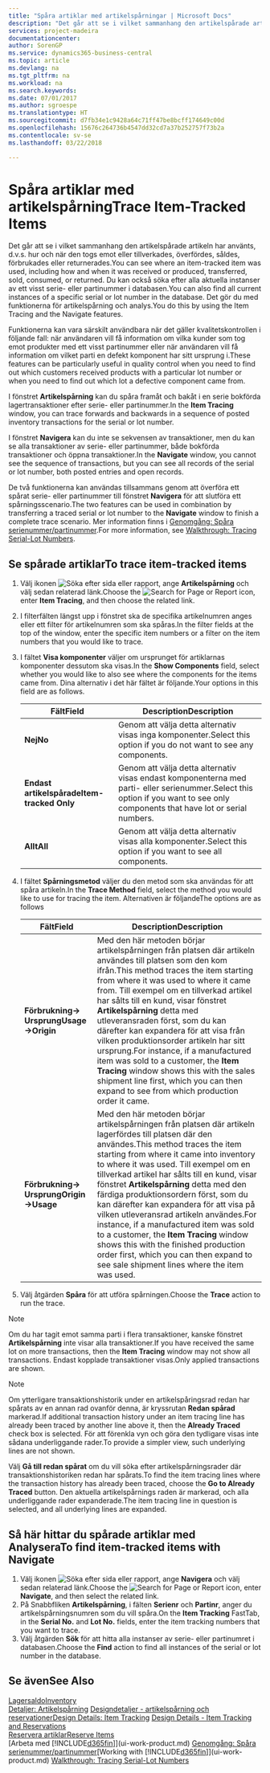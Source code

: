 ```yaml
---
title: "Spåra artiklar med artikelspårningar | Microsoft Docs"
description: "Det går att se i vilket sammanhang den artikelspårade artikeln har använts, d.v.s. hur och när den togs emot eller tillverkades, överfördes, såldes, förbrukades eller returnerades. Du kan också söka efter alla aktuella instanser av ett visst serie- eller partinummer i databasen. Det gör du med funktionerna för artikelspårning och analys."
services: project-madeira
documentationcenter: 
author: SorenGP
ms.service: dynamics365-business-central
ms.topic: article
ms.devlang: na
ms.tgt_pltfrm: na
ms.workload: na
ms.search.keywords: 
ms.date: 07/01/2017
ms.author: sgroespe
ms.translationtype: HT
ms.sourcegitcommit: d7fb34e1c9428a64c71ff47be8bcff174649c00d
ms.openlocfilehash: 15676c264736b4547dd32cd7a37b252757f73b2a
ms.contentlocale: sv-se
ms.lasthandoff: 03/22/2018

---
```

# <a name="trace-item-tracked-items"></a><span data-ttu-id="3063e-105">Spåra artiklar med artikelspårning</span><span class="sxs-lookup"><span data-stu-id="3063e-105">Trace Item-Tracked Items</span></span>
<span data-ttu-id="3063e-106">Det går att se i vilket sammanhang den artikelspårade artikeln har använts, d.v.s. hur och när den togs emot eller tillverkades, överfördes, såldes, förbrukades eller returnerades.</span><span class="sxs-lookup"><span data-stu-id="3063e-106">You can see where an item-tracked item was used, including how and when it was received or produced, transferred, sold, consumed, or returned.</span></span> <span data-ttu-id="3063e-107">Du kan också söka efter alla aktuella instanser av ett visst serie- eller partinummer i databasen.</span><span class="sxs-lookup"><span data-stu-id="3063e-107">You can also find all current instances of a specific serial or lot number in the database.</span></span> <span data-ttu-id="3063e-108">Det gör du med funktionerna för artikelspårning och analys.</span><span class="sxs-lookup"><span data-stu-id="3063e-108">You do this by using the Item Tracing and the Navigate features.</span></span>  

 <span data-ttu-id="3063e-109">Funktionerna kan vara särskilt användbara när det gäller kvalitetskontrollen i följande fall: när användaren vill få information om vilka kunder som tog emot produkter med ett visst partinummer eller när användaren vill få information om vilket parti en defekt komponent har sitt ursprung i.</span><span class="sxs-lookup"><span data-stu-id="3063e-109">These features can be particularly useful in quality control when you need to find out which customers received products with a particular lot number or when you need to find out which lot a defective component came from.</span></span>  

 <span data-ttu-id="3063e-110">I fönstret **Artikelspårning** kan du spåra framåt och bakåt i en serie bokförda lagertransaktioner efter serie- eller partinummer.</span><span class="sxs-lookup"><span data-stu-id="3063e-110">In the **Item Tracing** window, you can trace forwards and backwards in a sequence of posted inventory transactions for the serial or lot number.</span></span>  

 <span data-ttu-id="3063e-111">I fönstret **Navigera** kan du inte se sekvensen av transaktioner, men du kan se alla transaktioner av serie- eller partinummer, både bokförda transaktioner och öppna transaktioner.</span><span class="sxs-lookup"><span data-stu-id="3063e-111">In the **Navigate** window, you cannot see the sequence of transactions, but you can see all records of the serial or lot number, both posted entries and open records.</span></span>  

 <span data-ttu-id="3063e-112">De två funktionerna kan användas tillsammans genom att överföra ett spårat serie- eller partinummer till fönstret **Navigera** för att slutföra ett spårningsscenario.</span><span class="sxs-lookup"><span data-stu-id="3063e-112">The two features can be used in combination by transferring a traced serial or lot number to the **Navigate** window to finish a complete trace scenario.</span></span> <span data-ttu-id="3063e-113">Mer information finns i [Genomgång: Spåra serienummer/partinummer](walkthrough-tracing-serial-lot-numbers.md).</span><span class="sxs-lookup"><span data-stu-id="3063e-113">For more information, see [Walkthrough: Tracing Serial-Lot Numbers](walkthrough-tracing-serial-lot-numbers.md).</span></span>  

## <a name="to-trace-item-tracked-items"></a><span data-ttu-id="3063e-114">Se spårade artiklar</span><span class="sxs-lookup"><span data-stu-id="3063e-114">To trace item-tracked items</span></span>  

1.  <span data-ttu-id="3063e-115">Välj ikonen ![Söka efter sida eller rapport](media/ui-search/search_small.png "Ikonen Söka efter sida eller rapport"), ange **Artikelspårning** och välj sedan relaterad länk.</span><span class="sxs-lookup"><span data-stu-id="3063e-115">Choose the ![Search for Page or Report](media/ui-search/search_small.png "Search for Page or Report icon") icon, enter **Item Tracing**, and then choose the related link.</span></span>  
2.  <span data-ttu-id="3063e-116">I filterfälten längst upp i fönstret ska de specifika artikelnumren anges eller ett filter för artikelnumren som ska spåras.</span><span class="sxs-lookup"><span data-stu-id="3063e-116">In the filter fields at the top of the window, enter the specific item numbers or a filter on the item numbers that you would like to trace.</span></span>  
3.  <span data-ttu-id="3063e-117">I fältet **Visa komponenter** väljer om ursprunget för artiklarnas komponenter dessutom ska visas.</span><span class="sxs-lookup"><span data-stu-id="3063e-117">In the **Show Components** field, select whether you would like to also see where the components for the items came from.</span></span> <span data-ttu-id="3063e-118">Dina alternativ i det här fältet är följande.</span><span class="sxs-lookup"><span data-stu-id="3063e-118">Your options in this field are as follows.</span></span>  

    |<span data-ttu-id="3063e-119">Fält</span><span class="sxs-lookup"><span data-stu-id="3063e-119">Field</span></span>|<span data-ttu-id="3063e-120">Description</span><span class="sxs-lookup"><span data-stu-id="3063e-120">Description</span></span>|  
    |----------------------------------|---------------------------------------|  
    |<span data-ttu-id="3063e-121">**Nej**</span><span class="sxs-lookup"><span data-stu-id="3063e-121">**No**</span></span>|<span data-ttu-id="3063e-122">Genom att välja detta alternativ visas inga komponenter.</span><span class="sxs-lookup"><span data-stu-id="3063e-122">Select this option if you do not want to see any components.</span></span>|  
    |<span data-ttu-id="3063e-123">**Endast artikelspårade**</span><span class="sxs-lookup"><span data-stu-id="3063e-123">**Item-tracked Only**</span></span>|<span data-ttu-id="3063e-124">Genom att välja detta alternativ visas endast komponenterna med parti- eller serienummer.</span><span class="sxs-lookup"><span data-stu-id="3063e-124">Select this option if you want to see only components that have lot or serial numbers.</span></span>|  
    |<span data-ttu-id="3063e-125">**Allt**</span><span class="sxs-lookup"><span data-stu-id="3063e-125">**All**</span></span>|<span data-ttu-id="3063e-126">Genom att välja detta alternativ visas alla komponenter.</span><span class="sxs-lookup"><span data-stu-id="3063e-126">Select this option if you want to see all components.</span></span>|  

4.  <span data-ttu-id="3063e-127">I fältet **Spårningsmetod** väljer du den metod som ska användas för att spåra artikeln.</span><span class="sxs-lookup"><span data-stu-id="3063e-127">In the **Trace Method** field, select the method you would like to use for tracing the item.</span></span> <span data-ttu-id="3063e-128">Alternativen är följande</span><span class="sxs-lookup"><span data-stu-id="3063e-128">The options are as follows</span></span>  

    |<span data-ttu-id="3063e-129">Fält</span><span class="sxs-lookup"><span data-stu-id="3063e-129">Field</span></span>|<span data-ttu-id="3063e-130">Description</span><span class="sxs-lookup"><span data-stu-id="3063e-130">Description</span></span>|  
    |----------------------------------|---------------------------------------|  
    |<span data-ttu-id="3063e-131">**Förbrukning-> Ursprung**</span><span class="sxs-lookup"><span data-stu-id="3063e-131">**Usage->Origin**</span></span>|<span data-ttu-id="3063e-132">Med den här metoden börjar artikelspårningen från platsen där artikeln användes till platsen som den kom ifrån.</span><span class="sxs-lookup"><span data-stu-id="3063e-132">This method traces the item starting from where it was used to where it came from.</span></span> <span data-ttu-id="3063e-133">Till exempel om en tillverkad artikel har sålts till en kund, visar fönstret **Artikelspårning** detta med utleveransraden först, som du kan därefter kan expandera för att visa från vilken produktionsorder artikeln har sitt ursprung.</span><span class="sxs-lookup"><span data-stu-id="3063e-133">For instance, if a manufactured item was sold to a customer, the **Item Tracing** window shows this with the sales shipment line first, which you can then expand to see from which production order it came.</span></span>|  
    |<span data-ttu-id="3063e-134">**Förbrukning-> Ursprung**</span><span class="sxs-lookup"><span data-stu-id="3063e-134">**Origin->Usage**</span></span>|<span data-ttu-id="3063e-135">Med den här metoden börjar artikelspårningen från platsen där artikeln lagerfördes till platsen där den användes.</span><span class="sxs-lookup"><span data-stu-id="3063e-135">This method traces the item starting from where it came into inventory to where it was used.</span></span> <span data-ttu-id="3063e-136">Till exempel om en tillverkad artikel har sålts till en kund, visar fönstret **Artikelspårning** detta med den färdiga produktionsordern först, som du kan därefter kan expandera för att visa på vilken utleveransrad artikeln användes.</span><span class="sxs-lookup"><span data-stu-id="3063e-136">For instance, if a manufactured item was sold to a customer, the **Item Tracing** window shows this with the finished production order first, which you can then expand to see sale shipment lines where the item was used.</span></span>|  

5.  <span data-ttu-id="3063e-137">Välj åtgärden **Spåra** för att utföra spårningen.</span><span class="sxs-lookup"><span data-stu-id="3063e-137">Choose the **Trace** action to run the trace.</span></span>  

> [!NOTE]  
>  <span data-ttu-id="3063e-138">Om du har tagit emot samma parti i flera transaktioner, kanske fönstret **Artikelspårning** inte visar alla transaktioner.</span><span class="sxs-lookup"><span data-stu-id="3063e-138">If you have received the same lot on more transactions, then the **Item Tracing** window may not show all transactions.</span></span> <span data-ttu-id="3063e-139">Endast kopplade transaktioner visas.</span><span class="sxs-lookup"><span data-stu-id="3063e-139">Only applied transactions are shown.</span></span>  

> [!NOTE]  
>  <span data-ttu-id="3063e-140">Om ytterligare transaktionshistorik under en artikelspåringsrad redan har spårats av en annan rad ovanför denna, är kryssrutan **Redan spårad** markerad.</span><span class="sxs-lookup"><span data-stu-id="3063e-140">If additional transaction history under an item tracing line has already been traced by another line above it, then the **Already Traced** check box is selected.</span></span> <span data-ttu-id="3063e-141">För att förenkla vyn och göra den tydligare visas inte sådana underliggande rader.</span><span class="sxs-lookup"><span data-stu-id="3063e-141">To provide a simpler view, such underlying lines are not shown.</span></span>  
>   
>  <span data-ttu-id="3063e-142">Välj **Gå till redan spårat** om du vill söka efter artikelspårningsrader där transaktionshistoriken redan har spårats.</span><span class="sxs-lookup"><span data-stu-id="3063e-142">To find the item tracing lines where the transaction history has already been traced, choose the **Go to Already Traced** button.</span></span> <span data-ttu-id="3063e-143">Den aktuella artikelspårnings raden är markerad, och alla underliggande rader expanderade.</span><span class="sxs-lookup"><span data-stu-id="3063e-143">The item tracing line in question is selected, and all underlying lines are expanded.</span></span>  

## <a name="to-find-item-tracked-items-with-navigate"></a><span data-ttu-id="3063e-144">Så här hittar du spårade artiklar med Analysera</span><span class="sxs-lookup"><span data-stu-id="3063e-144">To find item-tracked items with Navigate</span></span>  

1.  <span data-ttu-id="3063e-145">Välj ikonen ![Söka efter sida eller rapport](media/ui-search/search_small.png "Ikonen Söka efter sida eller rapport"), ange **Navigera** och välj sedan relaterad länk.</span><span class="sxs-lookup"><span data-stu-id="3063e-145">Choose the ![Search for Page or Report](media/ui-search/search_small.png "Search for Page or Report icon") icon, enter **Navigate**, and then select the related link.</span></span>  
2.  <span data-ttu-id="3063e-146">På Snabbfliken **Artikelspårning**, i fälten **Serienr** och **Partinr**, anger du artikelspårningsnumren som du vill spåra.</span><span class="sxs-lookup"><span data-stu-id="3063e-146">On the **Item Tracking** FastTab, in the **Serial No.** and **Lot No.** fields, enter the item tracking numbers that you want to trace.</span></span>  
3.  <span data-ttu-id="3063e-147">Välj åtgärden **Sök** för att hitta alla instanser av serie- eller partinumret i databasen.</span><span class="sxs-lookup"><span data-stu-id="3063e-147">Choose the **Find** action to find all instances of the serial or lot number in the database.</span></span>  

## <a name="see-also"></a><span data-ttu-id="3063e-148">Se även</span><span class="sxs-lookup"><span data-stu-id="3063e-148">See Also</span></span>  
[<span data-ttu-id="3063e-149">Lagersaldo</span><span class="sxs-lookup"><span data-stu-id="3063e-149">Inventory</span></span>](inventory-manage-inventory.md)  
<span data-ttu-id="3063e-150">[Detaljer: Artikelspårning](design-details-item-tracking.md)
[Designdetaljer - artikelspårning och reservationer](design-details-item-tracking-and-reservations.md)</span><span class="sxs-lookup"><span data-stu-id="3063e-150">[Design Details: Item Tracking](design-details-item-tracking.md)
[Design Details - Item Tracking and Reservations](design-details-item-tracking-and-reservations.md)</span></span>  
[<span data-ttu-id="3063e-151">Reservera artiklar</span><span class="sxs-lookup"><span data-stu-id="3063e-151">Reserve Items</span></span>](inventory-how-to-reserve-items.md)  
<span data-ttu-id="3063e-152">[Arbeta med [!INCLUDE[d365fin](includes/d365fin_md.md)]](ui-work-product.md)
[Genomgång: Spåra serienummer/partinummer](walkthrough-tracing-serial-lot-numbers.md)</span><span class="sxs-lookup"><span data-stu-id="3063e-152">[Working with [!INCLUDE[d365fin](includes/d365fin_md.md)]](ui-work-product.md)
[Walkthrough: Tracing Serial-Lot Numbers](walkthrough-tracing-serial-lot-numbers.md)</span></span>

